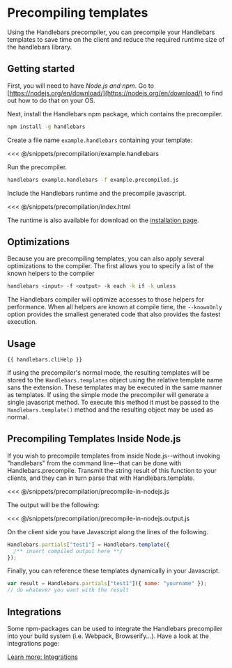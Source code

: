 # Precompiling templates

<script setup>
import { data as handlebars } from '../../handlebars.data.js';
</script>

Using the Handlebars precompiler, you can precompile your Handlebars templates to save time on the client and reduce the
required runtime size of the handlebars library.

## Getting started

First, you will need to have _Node.js and npm_. Go to [https://nodejs.org/en/download/](https://nodejs.org/en/download/)
to find out how to do that on your OS.

Next, install the Handlebars npm package, which contains the precompiler.

```bash
npm install -g handlebars
```

Create a file name `example.handlebars` containing your template:

<<< @/snippets/precompilation/example.handlebars

Run the precompiler.

```bash
handlebars example.handlebars -f example.precompiled.js
```

Include the Handlebars runtime and the precompile javascript.

<<< @/snippets/precompilation/index.html

The runtime is also available for download on the [installation page](index.md#downloading-handlebars).

## Optimizations

Because you are precompiling templates, you can also apply several optimizations to the compiler. The first allows you
to specify a list of the known helpers to the compiler

```bash
handlebars <input> -f <output> -k each -k if -k unless
```

The Handlebars compiler will optimize accesses to those helpers for performance. When all helpers are known at compile
time, the `--knownOnly` option provides the smallest generated code that also provides the fastest execution.

## Usage

```txt-vue
{{ handlebars.cliHelp }}
```

If using the precompiler's normal mode, the resulting templates will be stored to the `Handlebars.templates` object
using the relative template name sans the extension. These templates may be executed in the same manner as templates. If
using the simple mode the precompiler will generate a single javascript method. To execute this method it must be passed
to the `Handlebars.template()` method and the resulting object may be used as normal.

## Precompiling Templates Inside Node.js

If you wish to precompile templates from inside Node.js--without invoking "handlebars" from the command line--that can
be done with Handlebars.precompile. Transmit the string result of this function to your clients, and they can in turn
parse that with Handlebars.template.

<<< @/snippets/precompilation/precompile-in-nodejs.js

The output will be the following:

<<< @/snippets/precompilation/precompile-in-nodejs.output.js

On the client side you have Javascript along the lines of the following.

```js
Handlebars.partials["test1"] = Handlebars.template({
  /** insert compiled output here **/
});
```

Finally, you can reference these templates dynamically in your Javascript.

```js
var result = Handlebars.partials["test1"]({ name: "yourname" });
// do whatever you want with the result
```

## Integrations

Some npm-packages can be used to integrate the Handlebars precompiler into your build system (i.e. Webpack,
Browserify...). Have a look at the integrations page:

[Learn more: Integrations](integrations.md)
